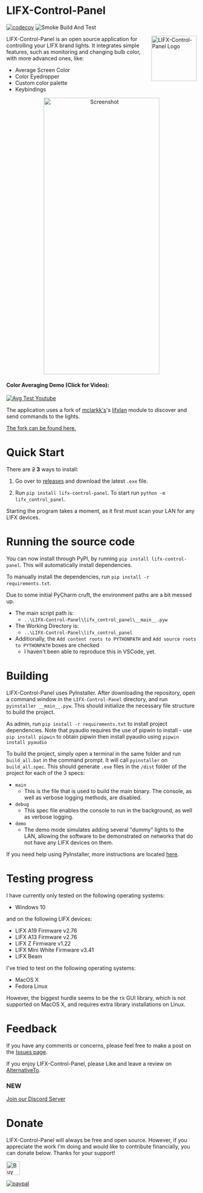# LIFX-Control-Panel

[![codecov](https://codecov.io/gh/samclane/LIFX-Control-Panel/branch/master/graph/badge.svg?token=GLAxucmOo6)](https://codecov.io/gh/samclane/LIFX-Control-Panel)
![Smoke Build And Test](https://github.com/samclane/LIFX-Control-Panel/actions/workflows/main.yml/badge.svg?event=push&branch=master)

<img align="right" width="120" height="120" title="LIFX-Control-Panel Logo" src="./res/lifx-animated-logo.gif">
     
LIFX-Control-Panel is an open source application for controlling your LIFX brand lights. It integrates simple features, 
such as monitoring and changing bulb color, with more advanced ones, like:
 
 * Average Screen Color
 * Color Eyedropper
 * Custom color palette
 * Keybindings

<p align="center">
  <img src="./res/screenshot.png" alt="Screenshot" width="306" height=731>
</p>

#### Color Averaging Demo (Click for Video):

[![Avg Test Youtube](https://img.youtube.com/vi/C-jZISM9MC0/0.jpg)](https://youtu.be/C-jZISM9MC0)

The application uses a fork of [mclarkk's](https://github.com/mclarkk)'s [lifxlan](https://github.com/mclarkk/lifxlan) module to
discover and send commands to the lights.

[The fork can be found here.](https://github.com/samclane/lifxlan)

# Quick Start

There are ~~2~~ **3** ways to install:

1. Go over to [releases](https://github.com/samclane/LIFX-Control-Panel/releases) and download the latest `.exe` file.

2. Run `pip install lifx-control-panel`. To start run `python -m lifx_control_panel`.

Starting the program takes a moment, as it first must scan your LAN for any LIFX devices.

# Running the source code

You can now install through PyPI, by running `pip install lifx-control-panel`. This will automatically install dependencies.

To manually install the dependencies, run `pip install -r requirements.txt`. 

Due to some initial PyCharm cruft, the environment paths are a bit messed up. 
- The main script path is:
  - `..\LIFX-Control-Panel\lifx_control_panel\__main__.pyw`
- The Working Directory is:
  - `..\LIFX-Control-Panel\lifx_control_panel`
- Additionally, the `Add content roots to PYTHONPATH` and `Add source roots to PYTHONPATH` boxes are checked
  - I haven't been able to reproduce this in VSCode, yet.
# Building

LIFX-Control-Panel uses PyInstaller. After downloading the repository, open a command window in the `LIFX-Control-Panel`
directory, and run `pyinstaller __main__.pyw`. This should initialize the necessary file structure to build the project.

As admin, run `pip install -r requirements.txt` to install project dependencies. Note that pyaudio requires the use of pipwin to install - use `pip install pipwin` to obtain pipwin then install pyaudio using `pipwin install pyaudio`

To build the project, simply open a terminal in the same folder and run `build_all.bat` in the command prompt. It will
call `pyinstaller` on `build_all.spec`. This should generate `.exe` files in the `/dist`
folder of the project for each of the 3 specs:

- `main`
  - This is the file that is used to build the main binary. The console, as well as verbose logging methods, are disabled.
- `debug`
  - This spec file enables the console to run in the background, as well as verbose logging.
- `demo`
  - The demo mode simulates adding several "dummy" lights to the LAN, allowing the software to be demonstrated on networks
    that do not have any LIFX devices on them.

If you need help using PyInstaller, more instructions are located [here](https://pythonhosted.org/PyInstaller/usage.html).

# Testing progress

I have currently only tested on the following operating systems:

- Windows 10

and on the following LIFX devices:

- LIFX A19 Firmware v2.76
- LIFX A13 Firmware v2.76
- LIFX Z Firmware v1.22
- LIFX Mini White Firmware v3.41
- LIFX Beam

I've tried to test on the following operating systems:
- MacOS X
- Fedora Linux

However, the biggest hurdle seems to be the `tk` GUI library, which is not supported on MacOS X, and requires
extra library installations on Linux.

# Feedback

If you have any comments or concerns, please feel free to make a post on the [Issues page](https://github.com/samclane/LIFX-Control-Panel/issues).

If you enjoy LIFX-Control-Panel, please Like and leave a review on [AlternativeTo](https://alternativeto.net/software/lifx-control-panel/).

### NEW

[Join our Discord Server](https://discord.gg/Wse9jX94Vq)

# Donate

LIFX-Control-Panel will always be free and open source. However, if you appreciate the work I'm doing and would like to
contribute financially, you can donate below. Thanks for your support!

<a href='https://ko-fi.com/J3J8LZKP' target='_blank'><img height='36' style='border:0px;height:36px;' src='https://az743702.vo.msecnd.net/cdn/kofi3.png?v=0' border='0' alt='Buy Me a Coffee at ko-fi.com' /></a>

[![paypal](https://www.paypalobjects.com/en_US/i/btn/btn_donateCC_LG.gif)](https://www.paypal.me/sawyermclane)
